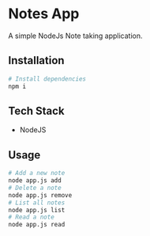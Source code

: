 # Notes App

A simple NodeJs Note taking application.

## Installation

```bash
# Install dependencies
npm i
```

## Tech Stack

- NodeJS

## Usage

```bash
# Add a new note
node app.js add
# Delete a note
node app.js remove
# List all notes
node app.js list
# Read a note
node app.js read
```
